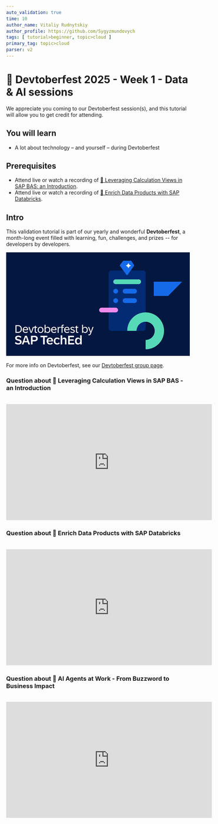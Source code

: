 ```yaml
---
auto_validation: true
time: 10
author_name: Vitaliy Rudnytskiy
author_profile: https://github.com/Sygyzmundovych
tags: [ tutorial>beginner, topic>cloud ]
primary_tag: topic>cloud
parser: v2
---
```

  
# 🔵 Devtoberfest 2025 - Week 1 - Data & AI sessions

<!-- description --> We appreciate you coming to our Devtoberfest session(s), and this tutorial will allow you to get credit for attending.

## You will learn

- A lot about technology – and yourself – during Devtoberfest

## Prerequisites

- Attend live or watch a recording of [🔵 Leveraging Calculation Views in SAP BAS: an Introduction](https://community.sap.com/t5/devtoberfest/leveraging-calculation-views-in-sap-bas-an-introduction/ev-p/14208844).
- Attend live or watch a recording of [🔵 Enrich Data Products with SAP Databricks](https://community.sap.com/t5/devtoberfest/deep-dive-into-sap-databricks/ev-p/14208928).

## Intro

This validation tutorial is part of our yearly and wonderful **Devtoberfest**, a month-long event filled with learning, fun, challenges, and prizes -- for developers by developers.

![Devtoberfest](devtoberfestBanner2.png) 

For more info on Devtoberfest, see our [Devtoberfest group page](https://community.sap.com/t5/devtoberfest/gh-p/Devtoberfest).

### Question about 🔵 Leveraging Calculation Views in SAP BAS - an Introduction

<div>&nbsp;</div><iframe width="560" height="315" src="https://www.youtube.com/embed/67wcoMJhHqo" frameborder="0" allowfullscreen></iframe>

### Question about 🔵 Enrich Data Products with SAP Databricks

<div>&nbsp;</div><iframe width="560" height="315" src="https://www.youtube.com/embed/LWfiux8dOHI" frameborder="0" allowfullscreen></iframe>

### Question about 🔵 AI Agents at Work - From Buzzword to Business Impact

<div>&nbsp;</div><iframe width="560" height="315" src="https://www.youtube.com/embed/JdPvbHLuDD0" frameborder="0" allowfullscreen></iframe>
